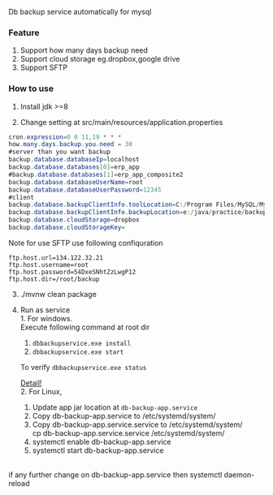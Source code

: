 Db backup service automatically for mysql
### Feature ###
1. Support how many days backup need
2. Support cloud storage eg.dropbox,google drive
3. Support SFTP
 
### How to use ###
  1. Install jdk >=8  
  
  2. Change setting at src/main/resources/application.properties
  
  ```java
  cron.expression=0 0 11,19 * * *
  how.many.days.backup.you.need = 30
  #server than you want backup
  backup.database.databaseIp=localhost
  backup.database.databases[0]=erp_app
  #backup.database.databases[1]=erp_app_composite2
  backup.database.databaseUserName=root
  backup.database.databaseUserPassword=12345
  #client
  backup.database.backupClientInfo.toolLocation=C:/Program Files/MySQL/MySQL Server 5.7/bin
  backup.database.backupClientInfo.backupLocation=e:/java/practice/backup
  backup.database.cloudStorage=dropbox
  backup.database.cloudStorageKey=
  ```
  Note for use SFTP  use following confiquration

  ```
ftp.host.url=134.122.32.21
ftp.host.username=root
ftp.host.password=54DxeSNhtZzLwgP12
ftp.host.dir=/root/backup
```
  3. ./mvnw clean package
  4. Run as service <br />
    1. For windows. <br />
    Execute following command at root dir <br />
        1. `dbbackupservice.exe install`
        2. `dbbackupservice.exe start` 
       
        To verify
        `dbbackupservice.exe status`
        
        [Detail!](https://github.com/kohsuke/winsw)<br />
    2. For Linux,
        1. Update app jar location at `db-backup-app.service` <br /> 
        2. Copy db-backup-app.service to /etc/systemd/system/<br /> 
        2. Copy db-backup-app.service.service to /etc/systemd/system/<br /> 
        cp db-backup-app.service.service /etc/systemd/system/<br /> 
        3. systemctl enable db-backup-app.service
        4. systemctl start db-backup-app.service
   <br/>
       if any further change on db-backup-app.service
       then systemctl daemon-reload
          

